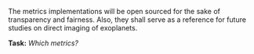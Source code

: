 The metrics implementations will be open sourced for the sake of transparency and fairness. Also, they shall serve as a reference for future studies on direct imaging of exoplanets.

**Task:** *Which metrics?*
